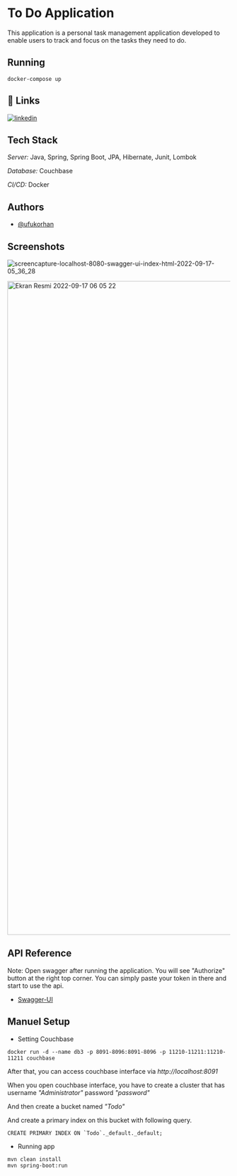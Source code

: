 # To Do Application

This application is a personal task management application developed to enable users to track and focus on the tasks they need to do.

## Running 

```
docker-compose up
```

## 🔗 Links
[![linkedin](https://img.shields.io/badge/linkedin-0A66C2?style=for-the-badge&logo=linkedin&logoColor=white)](https://tr.linkedin.com/in/ufukorhan)


## Tech Stack

*Server:* Java, Spring, Spring Boot, JPA, Hibernate, Junit, Lombok

*Database:* Couchbase

*CI/CD:* Docker


## Authors

- [@ufukorhan](https://www.github.com/ufukorhan)


## Screenshots

![screencapture-localhost-8080-swagger-ui-index-html-2022-09-17-05_36_28](https://user-images.githubusercontent.com/62377943/190837607-30a74e88-c4c5-4806-9a57-3d0d566335c7.png)

<img width="1473" alt="Ekran Resmi 2022-09-17 06 05 22" src="https://user-images.githubusercontent.com/62377943/190838271-7100adfc-7be8-4930-a843-fb745e8422c7.png">


## API Reference

Note: Open swagger after running the application. You will see "Authorize" button at the right top corner. You can simply paste your token in there and start to use the api. 

- [Swagger-UI](http://localhost:8080/swagger-ui.html)


## Manuel Setup 

- Setting Couchbase

```
docker run -d --name db3 -p 8091-8096:8091-8096 -p 11210-11211:11210-11211 couchbase
```

After that, you can access couchbase interface via *http://localhost:8091*

When you open couchbase interface, you have to create a cluster that has username *"Administrator"* password *"password"*

And then create a bucket named *"Todo"*

And create a primary index on this bucket with following query.

```
CREATE PRIMARY INDEX ON `Todo`._default._default;
```

- Running app

```
mvn clean install
mvn spring-boot:run
```

  
